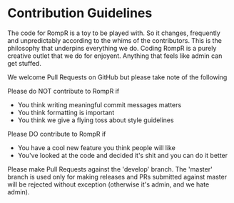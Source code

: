 # Contribution Guidelines

The code for RompR is a toy to be played with.
So it changes, frequently and unpredictably according to the whims
of the contributors. This is the philosophy that underpins everything we do.
Coding RompR is a purely creative outlet that we do for enjoyent.
Anything that feels like admin can get stuffed.

We welcome Pull Requests on GitHub but please take note of the following

Please do NOT contribute to RompR if
* You think writing meaningful commit messages matters
* You think formatting is important
* You think we give a flying toss about style guidelines

Please DO contribute to RompR if
* You have a cool new feature you think people will like
* You've looked at the code and decided it's shit and you can do it better

Please make Pull Requests against the 'develop' branch. The 'master' branch is used only for making releases
and PRs submitted against master will be rejected without exception (otherwise it's admin, and we hate admin).
